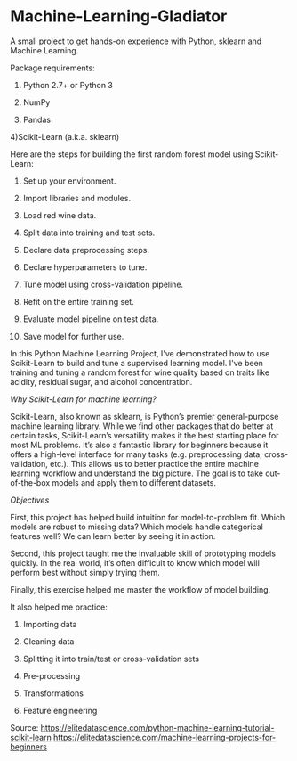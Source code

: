 # Machine-Learning-Gladiator
A small project to get hands-on experience with Python, sklearn and Machine Learning.


Package requirements:
1) Python 2.7+ or Python 3

2) NumPy

3) Pandas

4)Scikit-Learn (a.k.a. sklearn)

Here are the steps for building the first random forest model using Scikit-Learn:

1) Set up your environment.

2) Import libraries and modules.

3) Load red wine data.

4) Split data into training and test sets.

5) Declare data preprocessing steps.

6) Declare hyperparameters to tune.

7) Tune model using cross-validation pipeline.

8) Refit on the entire training set.

9) Evaluate model pipeline on test data.

10) Save model for further use.

In this Python Machine Learning Project, I've demonstrated how to use Scikit-Learn to build and tune a supervised learning model.
I've been training and tuning a random forest for wine quality based on traits like acidity, residual sugar, and alcohol concentration.
 
 *Why Scikit-Learn for machine learning?*

Scikit-Learn, also known as sklearn, is Python’s premier general-purpose machine learning library. While we find other packages that do better at certain tasks, Scikit-Learn’s versatility makes it the best starting place for most ML problems.
It’s also a fantastic library for beginners because it offers a high-level interface for many tasks (e.g. preprocessing data, cross-validation, etc.). This allows us to better practice the entire machine learning workflow and understand the big picture.
 The goal is to take out-of-the-box models and apply them to different datasets. 
 
 *Objectives*
 
First, this project has helped build intuition for model-to-problem fit. Which models are robust to missing data? Which models handle categorical features well? We can learn better by seeing it in action.

Second, this project taught me the invaluable skill of prototyping models quickly. In the real world, it’s often difficult to know which model will perform best without simply trying them.

Finally, this exercise helped me master the workflow of model building.

It also helped me practice:

1) Importing data

2) Cleaning data

3) Splitting it into train/test or cross-validation sets

4) Pre-processing

5) Transformations

6) Feature engineering


Source:
https://elitedatascience.com/python-machine-learning-tutorial-scikit-learn
https://elitedatascience.com/machine-learning-projects-for-beginners
 
